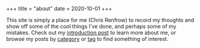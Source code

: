 +++
title = "about"
date = 2020-10-01
+++

This site is simply a place for me (Chris Renfrow) to record my thoughts and show off some of the cool things I've done, and perhaps some of my mistakes. Check out my [introduction post](/introduction) to learn more about me, or browse my posts by [category](/categories) or [tag](/tags) to find something of interest.

<!-- <figure><embed src="https://wakatime.com/share/@crenfrow/fb7215f2-e11b-44e2-85e8-04e50b35c689.svg"></embed></figure> -->